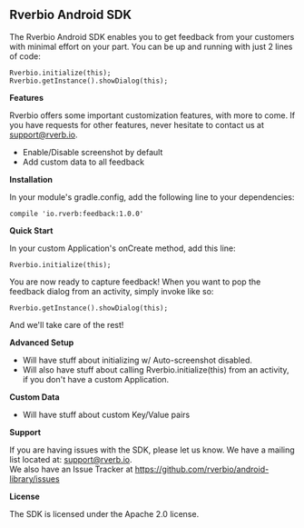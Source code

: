 Rverbio Android SDK
-------------------

The Rverbio Android SDK enables you to get feedback from your customers with minimal effort on your part. You can be up and running with just 2 lines of code:

    Rverbio.initialize(this);
    Rverbio.getInstance().showDialog(this);

**Features**

Rverbio offers some important customization features, with more to come. If you have requests for other features, never hesitate to contact us at <support@rverb.io>.

* Enable/Disable screenshot by default  
* Add custom data to all feedback

**Installation**

In your module's gradle.config, add the following line to your dependencies:
    
    compile 'io.rverb:feedback:1.0.0'
   
**Quick Start**

In your custom Application's onCreate method, add this line:

    Rverbio.initialize(this);
    
You are now ready to capture feedback! When you want to pop the feedback dialog from an activity, simply invoke like so:

    Rverbio.getInstance().showDialog(this);
    
And we'll take care of the rest!

**Advanced Setup**

* Will have stuff about initializing w/ Auto-screenshot disabled.
* Will also have stuff about calling Rverbio.initialize(this) from an activity, if you don't have a custom Application.
    
**Custom Data**

* Will have stuff about custom Key/Value pairs

**Support**

If you are having issues with the SDK, please let us know. We have a mailing list located at: <support@rverb.io>.  
We also have an Issue Tracker at <https://github.com/rverbio/android-library/issues>

**License**

The SDK is licensed under the Apache 2.0 license.
